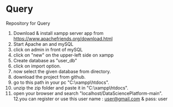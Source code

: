 # Query
Repository for Query
1. Download & install xampp server app from https://www.apachefriends.org/download.html
2. Start Apache an and mySQL 
3. click on admin in front of mySQL
4. click on "new" on the upper-left side on xampp
5. Create database as "user_db" 
6. click on import option.
7. now select the given database from directory.
8. download the project from github.
9. go to this path in your pc "C:\xampp\htdocs".
10. unzip the zip folder and paste it in "C:\xampp\htdocs".
11. open your browser and search "localhost/DataSciencePlatform-main".
12.you can register or use this user name : user@gmail.com & pass: user
